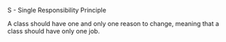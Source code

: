 S - Single Responsibility Principle

A class should have one and only one reason to change, meaning that a class should have only one job.